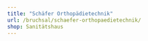 ```yaml
---
title: "Schäfer Orthopädietechnik"
url: /bruchsal/schaefer-orthopaedietechnik/
shop: Sanitätshaus
---
```


